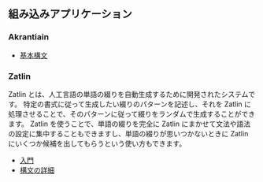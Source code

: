 ## 組み込みアプリケーション

### Akrantiain

- [基本構文](document/akrantiain/introduction)

### Zatlin
Zatlin とは、人工言語の単語の綴りを自動生成するために開発されたシステムです。
特定の書式に従って生成したい綴りのパターンを記述し、それを Zatlin に処理させることで、そのパターンに従って綴りをランダムで生成することができます。
Zatlin を使うことで、単語の綴りを完全に Zatlin にまかせて文法や語法の設定に集中することもできますし、単語の綴りが思いつかないときに Zatlin にいくつか候補を出してもらうという使い方もできます。

- [入門](document/zatlin/introduction)
- [構文の詳細](document/zatlin/syntax)